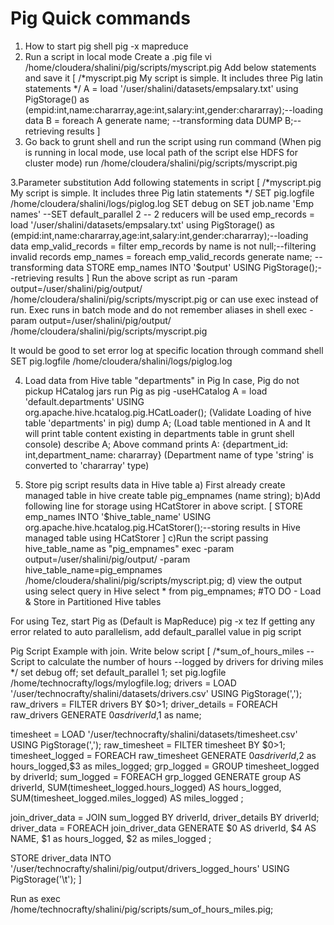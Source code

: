 # Pig Quick commands

1. How to start pig shell
pig -x mapreduce
2. Run a script in local mode
Create a .pig file 
vi /home/cloudera/shalini/pig/scripts/myscript.pig
Add below statements and save it
[
/*myscript.pig
My script is simple.
It includes three Pig latin statements
*/
A = load '/user/shalini/datasets/empsalary.txt' using PigStorage() as (empid:int,name:chararray,age:int,salary:int,gender:chararray);--loading data
B = foreach A generate name; --transforming data
DUMP B;--retrieving results
]
3. Go back to grunt shell and run the script using run command (When pig is running in local mode, use local path of the script else HDFS for cluster mode)
run /home/cloudera/shalini/pig/scripts/myscript.pig

3.Parameter substitution
Add following statements  in script
[
/*myscript.pig
My script is simple.
It includes three Pig latin statements
*/
SET pig.logfile /home/cloudera/shalini/logs/piglog.log
SET debug on
SET job.name 'Emp names'
--SET default_parallel 2 -- 2 reducers will be used
emp_records  = load '/user/shalini/datasets/empsalary.txt' using PigStorage() as (empid:int,name:chararray,age:int,salary:int,gender:chararray);--loading data
emp_valid_records = filter emp_records by name is not null;--filtering invalid records
emp_names = foreach emp_valid_records generate name; --transforming data
STORE emp_names INTO '$output' USING PigStorage();--retrieving results
]
Run the above script as
run -param output=/user/shalini/pig/output/  /home/cloudera/shalini/pig/scripts/myscript.pig
or can use exec instead of run. Exec runs in batch mode and do not remember aliases in shell
exec -param output=/user/shalini/pig/output/  /home/cloudera/shalini/pig/scripts/myscript.pig

It would be good to set error log at specific location through command shell
SET pig.logfile /home/cloudera/shalini/logs/piglog.log 

4. Load data from Hive table "departments" in Pig
In case, Pig do not pickup HCatalog jars run Pig as 
pig -useHCatalog
A = load 'default.departments' USING org.apache.hive.hcatalog.pig.HCatLoader(); (Validate Loading of hive table 'departments' in pig)
dump A; (Load table mentioned in A and It will print table content existing in departments table in grunt shell console)
describe A; 
Above command prints 
A: {department_id: int,department_name: chararray} (Department name of type 'string' is converted to 'chararray' type)

5. Store pig script results data in Hive table 
a) First already  create managed table in hive
create table pig_empnames (name string);
b)Add following line for storage using HCatStorer in above script.
[
STORE emp_names INTO '$hive_table_name' USING org.apache.hive.hcatalog.pig.HCatStorer();--storing results in Hive managed table using HCatStorer
]
c)Run the script passing hive_table_name as "pig_empnames" 
exec -param output=/user/shalini/pig/output/ -param hive_table_name=pig_empnames /home/cloudera/shalini/pig/scripts/myscript.pig;
d) view  the output using select query in Hive
select * from pig_empnames;
#TO DO - Load & Store in Partitioned Hive tables

For using Tez, start Pig as  (Default is MapReduce)
pig -x tez
If getting any error related to auto parallelism, add default_parallel value in pig script

Pig Script Example with join. Write below script
[
/*sum_of_hours_miles
--Script to calculate the number of hours
--logged by drivers for driving miles
*/
set debug off;
set  default_parallel 1;
set pig.logfile /home/technocrafty/logs/mylogfile.log;
drivers = LOAD '/user/technocrafty/shalini/datasets/drivers.csv' USING PigStorage(',');
raw_drivers = FILTER drivers BY $0>1;
driver_details = FOREACH raw_drivers GENERATE $0 as driverId,$1 as name;

timesheet = LOAD '/user/technocrafty/shalini/datasets/timesheet.csv' USING PigStorage(',');
raw_timesheet = FILTER timesheet BY $0>1;
timesheet_logged = FOREACH raw_timesheet GENERATE $0 as driverId,$2 as hours_logged,$3 as miles_logged;
grp_logged = GROUP timesheet_logged by driverId;
sum_logged = FOREACH grp_logged GENERATE group AS driverId, 
SUM(timesheet_logged.hours_logged) AS  hours_logged,
SUM(timesheet_logged.miles_logged) AS  miles_logged ;

join_driver_data = JOIN sum_logged BY driverId, driver_details BY driverId;
driver_data = FOREACH join_driver_data GENERATE 
$0 AS driverId, 
$4 AS NAME, 
$1 as hours_logged,
$2 as miles_logged  ;

STORE driver_data INTO '/user/technocrafty/shalini/pig/output/drivers_logged_hours' USING PigStorage('\t');
]

Run as 
exec /home/technocrafty/shalini/pig/scripts/sum_of_hours_miles.pig;